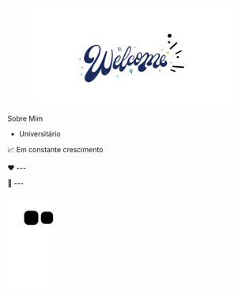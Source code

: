 
<p align="center"><a href="https://github.com/VitXP/vitxp.git"><img width="80%" alt="Oie! Bem vindo ao meu perfil" src="./assets/Welcome.png" /></a></p>


Sobre Mim

- Universitário

📈 Em constante crescimento

❤️ ---

💬 ---


![snake gif](https://github.com/VitXP/VitXP/blob/output/github-contribution-grid-snake.svg)
